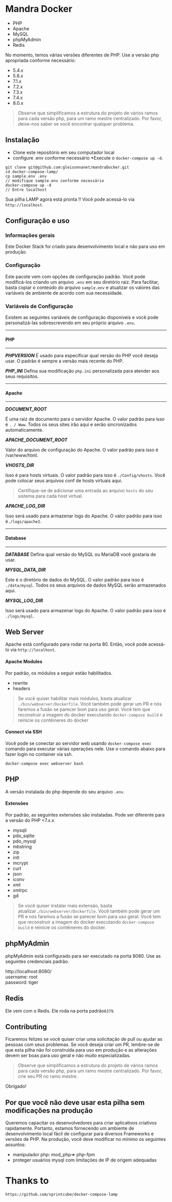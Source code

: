 #  Mandra Docker
 
* PHP
* Apache
* MySQL
* phpMyAdmin
* Redis

No momento, temos várias versões diferentes de PHP. Use a versão php apropriada conforme necessário:

* 5.4.x
* 5.6.x
* 7.1.x
* 7.2.x
* 7.3.x
* 7.4.x
* 8.0.x

> Observe que simplificamos a estrutura do projeto de vários ramos para cada versão php, para um ramo mestre centralizado. Por favor, deixe-nos saber se você encontrar qualquer problema. 
##  Instalação
 
* Clone este repositório em seu computador local
* configure .env conforme necessário 
*Execute o `docker-compose up -d`.

```shell
git clone git@github.com:gleisonnanet/mandraDocker.git
cd docker-compose-lamp/
cp sample.env .env
// modifique sample.env conforme necessário
docker-compose up -d
// Entre localhost
```

Sua pilha LAMP agora está pronta !! Você pode acessá-lo via `http://localhost`.

##  Configuração e uso

### Informações gerais
Este Docker Stack foi criado para desenvolvimento local e não para uso em produção.

### Configuração
Este pacote vem com opções de configuração padrão. Você pode modificá-los criando um arquivo `.env` em seu diretório raiz.
Para facilitar, basta copiar o conteúdo do arquivo `sample.env` e atualizar os valores das variáveis ​​de ambiente de acordo com sua necessidade.

### Variáveis ​​de Configuração
Existem as seguintes variáveis ​​de configuração disponíveis e você pode personalizá-las sobrescrevendo em seu próprio arquivo `.env`.

---
#### PHP
---
_**PHPVERSION**_
É usado para especificar qual versão do PHP você deseja usar. O padrão é sempre a versão mais recente do PHP.

_**PHP_INI**_
Defina sua modificação `php.ini` personalizada para atender aos seus requisitos.

---
#### Apache 
---

_**DOCUMENT_ROOT**_

É uma raiz de documento para o servidor Apache. O valor padrão para isso é `. / Www`. Todos os seus sites irão aqui e serão sincronizados automaticamente.

_**APACHE_DOCUMENT_ROOT**_

Valor do arquivo de configuração do Apache. O valor padrão para isso é /var/www/html.

_**VHOSTS_DIR**_

Isso é para hosts virtuais. O valor padrão para isso é `./Config/vhosts`. Você pode colocar seus arquivos conf de hosts virtuais aqui.

> Certifique-se de adicionar uma entrada ao arquivo `hosts` do seu sistema para cada host virtual.

_**APACHE_LOG_DIR**_

Isso será usado para armazenar logs do Apache. O valor padrão para isso é`./logs/apache2`.

---
#### Database
---

_**DATABASE**_
Defina qual versão do MySQL ou MariaDB você gostaria de usar.

_**MYSQL_DATA_DIR**_

Este é o diretório de dados do MySQL. O valor padrão para isso é `./data/mysql`. Todos os seus arquivos de dados MySQL serão armazenados aqui.

_**MYSQL_LOG_DIR**_

Isso será usado para armazenar logs do Apache. O valor padrão para isso é `./logs/mysql`.

## Web Server

Apache está configurado para rodar na porta 80. Então, você pode acessá-lo via `http://localhost`.

#### Apache Modules

Por padrão, os módulos a seguir estão habilitados.

* rewrite
* headers

> Se você quiser habilitar mais módulos, basta atualizar `./bin/webserver/Dockerfile`. Você também pode gerar um PR e nós faremos a fusão se parecer bom para uso geral.
>Você tem que reconstruir a imagem do docker executando `docker-compose build` e reinicie os contêineres do docker

#### Connect via SSH

Você pode se conectar ao servidor web usando `docker-compose exec` comando para executar várias operações nele. Use o comando abaixo para fazer login no container via ssh.

```shell
docker-compose exec webserver bash
```

## PHP

A versão instalada do php depende do seu arquivo `.env`.

#### Extensões

Por padrão, as seguintes extensões são instaladas.
Pode ser diferente para a versão do PHP <7.x.x

* mysqli
* pdo_sqlite
* pdo_mysql
* mbstring
* zip
* intl
* mcrypt
* curl
* json
* iconv
* xml
* xmlrpc
* gd

> Se você quiser instalar mais extensão, basta atualizar`./bin/webserver/Dockerfile`. Você também pode gerar um PR e nós faremos a fusão se parecer bom para uso geral.
> Você tem que reconstruir a imagem do docker executando `docker-compose build` e reinicie os contêineres do docker.

## phpMyAdmin

phpMyAdmin está configurado para ser executado na porta 8080. Use as seguintes credenciais padrão.

http://localhost:8080/  
username: root  
password: tiger

## Redis

Ele vem com o Redis. Ele roda na porta padrão`6379`.

## Contributing
Ficaremos felizes se você quiser criar uma solicitação de pull ou ajudar as pessoas com seus problemas. Se você deseja criar um PR, lembre-se de que esta pilha não foi construída para uso em produção e as alterações devem ser boas para uso geral e não muito especializadas.
> Observe que simplificamos a estrutura do projeto de vários ramos para cada versão php, para um ramo mestre centralizado. 
Por favor, crie seu PR no ramo mestre.
> 
Obrigado!

## Por que você não deve usar esta pilha sem modificações na produção
Queremos capacitar os desenvolvedores para criar aplicativos criativos rapidamente. Portanto, estamos fornecendo um ambiente de desenvolvimento local fácil de configurar para diversos Frameworks e versões de PHP.
Na produção, você deve modificar no mínimo os seguintes assuntos:

* manipulador php: mod_php=> php-fpm
* proteger usuários mysql com limitações de IP de origem adequadas


# Thanks to
    https://github.com/sprintcube/docker-compose-lamp